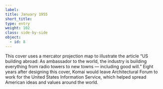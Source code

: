 ```yaml
---
label: 
title: January 1955
short_title:
type: entry
weight: 102
class: side-by-side
object:
  - id: 8
---
```


This cover uses a mercator projection map to illustrate the article “US building abroad: As ambassador to the world, the industry is building everything from radio towers to new towns — including good will.”
Eight years after designing this cover, Komai would leave Architectural Forum to work for the United States Information Service, which helped spread American ideas and values around the world.
